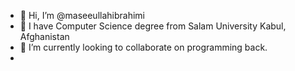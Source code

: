 - 👋 Hi, I’m @maseeullahibrahimi
- 👀 I have Computer Science degree from Salam University Kabul, Afghanistan
- 🌱 I’m currently looking to collaborate on programming back.
- 


<!---
masseibrahimi/masseibrahimi is a ✨ special ✨ repository because its `README.md` (this file) appears on your GitHub profile.
You can click the Preview link to take a look at your changes.
--->
